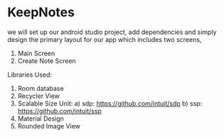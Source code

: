# KeepNotes
we will set up our android studio project, add dependencies and simply design the primary layout for our app which includes two screens, 
1) Main Screen
2) Create Note Screen 

Libraries Used:
1. Room database
2. Recycler View
3. Scalable Size Unit:
        a) sdp: https://github.com/intuit/sdp
 b) ssp: https://github.com/intuit/ssp
4. Material Design
5. Rounded Image View
